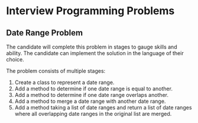 # Interview Programming Problems

## Date Range Problem
The candidate will complete this problem in stages to gauge skills and ability.
The candidate can implement the solution in the language of their choice.

The problem consists of multiple stages:
1. Create a class to represent a date range.
1. Add a method to determine if one date range is equal to another.
1. Add a method to determine if one date range overlaps another.
1. Add a method to merge a date range with another date range.
1. Add a method taking a list of date ranges and return a list of date ranges
where all overlapping date ranges in the original list are merged.
